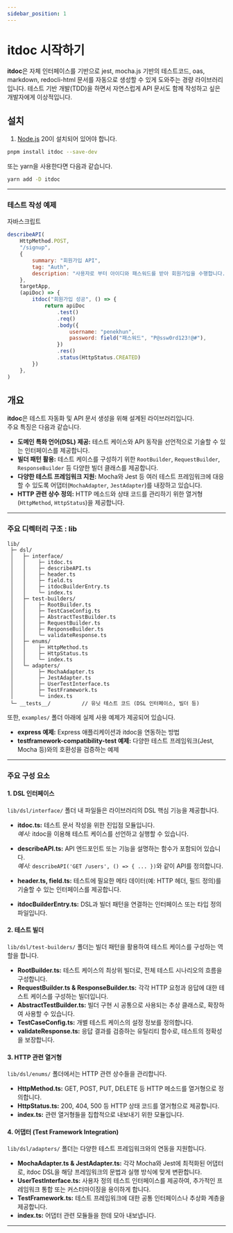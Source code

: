 ```yaml
---
sidebar_position: 1
---
```


# itdoc 시작하기

**itdoc**은 자체 인터페이스를 기반으로 jest, mocha.js 기반의 테스트코드, oas, markdown, redocli-html
문서를 자동으로 생성할 수 있게 도와주는 경량 라이브러리입니다. 테스트 기반 개발(TDD)을 하면서
자연스럽게 API 문서도 함께 작성하고 싶은 개발자에게 이상적입니다.

## 설치

1. [Node.js](https://nodejs.org/en/download/) 20이 설치되어 있어야 합니다.

```bash
pnpm install itdoc --save-dev
```

또는 yarn을 사용한다면 다음과 같습니다.

```bash
yarn add -D itdoc
```

---

### 테스트 작성 예제

자바스크립트

```js
describeAPI(
    HttpMethod.POST,
    "/signup",
    {
        summary: "회원가입 API",
        tag: "Auth",
        description: "사용자로 부터 아이디와 패스워드를 받아 회원가입을 수행합니다.",
    },
    targetApp,
    (apiDoc) => {
        itdoc("회원가입 성공", () => {
            return apiDoc
                .test()
                .req()
                .body({
                    username: "penekhun",
                    password: field("패스워드", "P@ssw0rd123!@#"),
                })
                .res()
                .status(HttpStatus.CREATED)
        })
    },
)
```

## 개요

**itdoc**은 테스트 자동화 및 API 문서 생성을 위해 설계된 라이브러리입니다.  
주요 특징은 다음과 같습니다.

- **도메인 특화 언어(DSL) 제공:** 테스트 케이스와 API 동작을 선언적으로 기술할 수 있는 인터페이스를
  제공합니다.
- **빌더 패턴 활용:** 테스트 케이스를 구성하기 위한 `RootBuilder`, `RequestBuilder`,
  `ResponseBuilder` 등 다양한 빌더 클래스를 제공합니다.
- **다양한 테스트 프레임워크 지원:** Mocha와 Jest 등 여러 테스트 프레임워크에 대응할 수 있도록
  어댑터(`MochaAdapter`, `JestAdapter`)를 내장하고 있습니다.
- **HTTP 관련 상수 정의:** HTTP 메소드와 상태 코드를 관리하기 위한 열거형(`HttpMethod`,
  `HttpStatus`)을 제공합니다.

---

### 주요 디렉터리 구조 : lib

```
lib/
 ├─ dsl/
 │   ├─ interface/
 │   │    ├─ itdoc.ts
 │   │    ├─ describeAPI.ts
 │   │    ├─ header.ts
 │   │    ├─ field.ts
 │   │    ├─ itdocBuilderEntry.ts
 │   │    └─ index.ts
 │   ├─ test-builders/
 │   │    ├─ RootBuilder.ts
 │   │    ├─ TestCaseConfig.ts
 │   │    ├─ AbstractTestBuilder.ts
 │   │    ├─ RequestBuilder.ts
 │   │    ├─ ResponseBuilder.ts
 │   │    └─ validateResponse.ts
 │   ├─ enums/
 │   │    ├─ HttpMethod.ts
 │   │    ├─ HttpStatus.ts
 │   │    └─ index.ts
 │   └─ adapters/
 │        ├─ MochaAdapter.ts
 │        ├─ JestAdapter.ts
 │        ├─ UserTestInterface.ts
 │        ├─ TestFramework.ts
 │        └─ index.ts
 └─ __tests__/          // 유닛 테스트 코드 (DSL 인터페이스, 빌더 등)
```

또한, `examples/` 폴더 아래에 실제 사용 예제가 제공되어 있습니다.

- **express 예제:** Express 애플리케이션과 itdoc을 연동하는 방법
- **testframework-compatibility-test 예제:** 다양한 테스트 프레임워크(Jest, Mocha 등)와의 호환성을
  검증하는 예제

---

### 주요 구성 요소

#### 1. DSL 인터페이스

`lib/dsl/interface/` 폴더 내 파일들은 라이브러리의 DSL 핵심 기능을 제공합니다.

- **itdoc.ts:** 테스트 문서 작성을 위한 진입점 모듈입니다.  
  _예시:_ itdoc을 이용해 테스트 케이스를 선언하고 실행할 수 있습니다.

- **describeAPI.ts:** API 엔드포인트 또는 기능을 설명하는 함수가 포함되어 있습니다.  
  _예시:_ `describeAPI('GET /users', () => { ... })`와 같이 API를 정의합니다.

- **header.ts, field.ts:** 테스트에 필요한 메타 데이터(예: HTTP 헤더, 필드 정의)를 기술할 수 있는
  인터페이스를 제공합니다.

- **itdocBuilderEntry.ts:** DSL과 빌더 패턴을 연결하는 인터페이스 또는 타입 정의 파일입니다.

#### 2. 테스트 빌더

`lib/dsl/test-builders/` 폴더는 빌더 패턴을 활용하여 테스트 케이스를 구성하는 역할을 합니다.

- **RootBuilder.ts:** 테스트 케이스의 최상위 빌더로, 전체 테스트 시나리오의 흐름을 구성합니다.
- **RequestBuilder.ts & ResponseBuilder.ts:** 각각 HTTP 요청과 응답에 대한 테스트 케이스를 구성하는
  빌더입니다.
- **AbstractTestBuilder.ts:** 빌더 구현 시 공통으로 사용되는 추상 클래스로, 확장하여 사용할 수
  있습니다.
- **TestCaseConfig.ts:** 개별 테스트 케이스의 설정 정보를 정의합니다.
- **validateResponse.ts:** 응답 결과를 검증하는 유틸리티 함수로, 테스트의 정확성을 보장합니다.

#### 3. HTTP 관련 열거형

`lib/dsl/enums/` 폴더에서는 HTTP 관련 상수들을 관리합니다.

- **HttpMethod.ts:** GET, POST, PUT, DELETE 등 HTTP 메소드를 열거형으로 정의합니다.
- **HttpStatus.ts:** 200, 404, 500 등 HTTP 상태 코드를 열거형으로 제공합니다.
- **index.ts:** 관련 열거형들을 집합적으로 내보내기 위한 모듈입니다.

#### 4. 어댑터 (Test Framework Integration)

`lib/dsl/adapters/` 폴더는 다양한 테스트 프레임워크와의 연동을 지원합니다.

- **MochaAdapter.ts & JestAdapter.ts:** 각각 Mocha와 Jest에 최적화된 어댑터로, itdoc DSL을 해당
  프레임워크의 문법과 실행 방식에 맞게 변환합니다.
- **UserTestInterface.ts:** 사용자 정의 테스트 인터페이스를 제공하여, 추가적인 프레임워크 통합 또는
  커스터마이징을 용이하게 합니다.
- **TestFramework.ts:** 테스트 프레임워크에 대한 공통 인터페이스나 추상화 계층을 제공합니다.
- **index.ts:** 어댑터 관련 모듈들을 한데 모아 내보냅니다.

---
